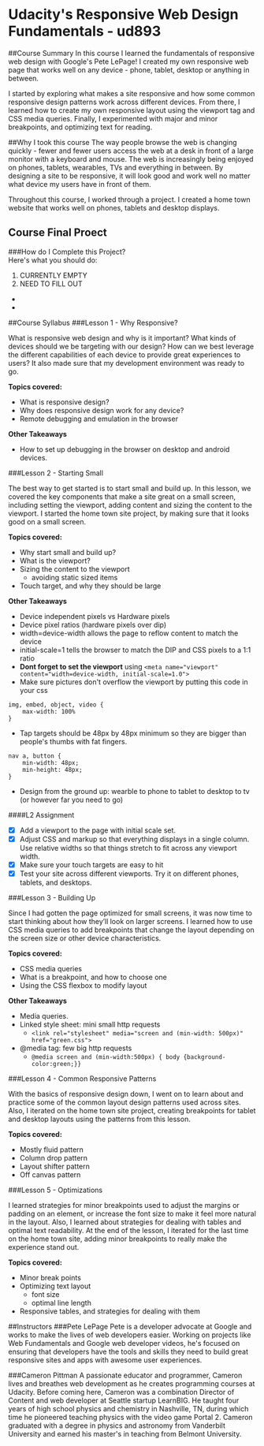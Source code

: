 # Udacity's Responsive Web Design Fundamentals - ud893

##Course Summary
In this course I learned the fundamentals of responsive web design with Google's Pete LePage! I created my own responsive web page that works well on any device - phone, tablet, desktop or anything in between.

I started by exploring what makes a site responsive and how some common responsive design patterns work across different devices. From there, I learned how to create my own responsive layout using the viewport tag and CSS media queries. Finally, I experimented with major and minor breakpoints, and optimizing text for reading.
  
##Why I took this course
The way people browse the web is changing quickly - fewer and fewer users access the web at a desk in front of a large monitor with a keyboard and mouse. The web is increasingly being enjoyed on phones, tablets, wearables, TVs and everything in between. By designing a site to be responsive, it will look good and work well no matter what device my users have in front of them.

Throughout this course, I worked through a project. I created a home town website that works well on phones, tablets and desktop displays.

## Course Final Proect 
###How do I Complete this Project?  
  Here's what you should do:  
1. CURRENTLY EMPTY
2. NEED TO FILL OUT 
* 
*  

##Course Syllabus
###Lesson 1 - Why Responsive?

What is responsive web design and why is it important? What kinds of devices should we be targeting with our design? How can we best leverage the different capabilities of each device to provide great experiences to users? It also made sure that my development environment was ready to go.

**Topics covered:**
* What is responsive design?
* Why does responsive design work for any device?
* Remote debugging and emulation in the browser

**Other Takeaways**
* How to set up debugging in the browser on desktop and android devices.

###Lesson 2 - Starting Small

The best way to get started is to start small and build up. In this lesson, we covered the key components that make a site great on a small screen, including setting the viewport, adding content and sizing the content to the viewport. I started the home town site project, by making sure that it looks good on a small screen.

**Topics covered:**
* Why start small and build up?
* What is the viewport?
* Sizing the content to the viewport
  * avoiding static sized items
* Touch target, and why they should be large

**Other Takeaways**
* Device independent pixels vs Hardware pixels
* Device pixel ratios (hardware pixels over dip)
* width=device-width allows the page to reflow  content to match the device
* initial-scale=1 tells the browser to match the DIP and CSS pixels to a 1:1 ratio
* **Dont forget to set the viewport** using
`<meta name="viewport" content="width=device-width, initial-scale=1.0">`
* Make sure pictures don't overflow the viewport by putting this code in your css

```
img, embed, object, video {
	max-width: 100%
}
```
* Tap targets should be 48px by 48px minimum so they are bigger than people's thumbs with fat fingers.
```
nav a, button {
	min-width: 48px;
	min-height: 48px;
}
```
* Design from the ground up: wearble to phone to tablet to desktop to tv (or however far you need to go)

####L2 Assignment
- [X] Add a <meta> viewport to the page with initial scale set.
- [X] Adjust CSS and markup so that everything displays in a single column. Use relative widths so that things stretch to fit across any viewport width.
- [X] Make sure your touch targets are easy to hit
- [X] Test your site across different viewports. Try it on different phones, tablets, and desktops.

###Lesson 3 - Building Up

Since I had gotten the page optimized for small screens, it was now time to start thinking about how they’ll look on larger screens. I learned how to use CSS media queries to add breakpoints that change the layout depending on the screen size or other device characteristics.

**Topics covered:**
* CSS media queries
* What is a breakpoint, and how to choose one
* Using the CSS flexbox to modify layout

**Other Takeaways**
* Media queries.
 * Linked style sheet: mini small http requests
   * ```<link rel="stylesheet" media="screen and (min-width: 500px)" href="green.css">```
 * @media tag: few big http requests
   * ```@media screen and (min-width:500px) { body {background-color:green;}}```

###Lesson 4 - Common Responsive Patterns

With the basics of responsive design down, I went on to learn about and practice some of the common layout design patterns used across sites. Also, I iterated on the home town site project, creating breakpoints for tablet and desktop layouts using the patterns from this lesson.

**Topics covered:**
* Mostly fluid pattern
* Column drop pattern
* Layout shifter pattern
* Off canvas pattern

###Lesson 5 - Optimizations

I learned strategies for minor breakpoints used to adjust the margins or padding on an element, or increase the font size to make it feel more natural in the layout. Also, I learned about strategies for dealing with tables and optimal text readability. At the end of the lesson, I iterated for the last time on the home town site, adding minor breakpoints to really make the experience stand out.

**Topics covered:**
* Minor break points
* Optimizing text layout
  * font size
  * optimal line length
* Responsive tables, and strategies for dealing with them

##Instructors
###Pete LePage
Pete is a developer advocate at Google and works to make the lives of web developers easier. Working on projects like Web Fundamentals and Google web developer videos, he's focused on ensuring that developers have the tools and skills they need to build great responsive sites and apps with awesome user experiences.

###Cameron Pittman
A passionate educator and programmer, Cameron lives and breathes web development as he creates programming courses at Udacity. Before coming here, Cameron was a combination Director of Content and web developer at Seattle startup LearnBIG. He taught four years of high school physics and chemistry in Nashville, TN, during which time he pioneered teaching physics with the video game Portal 2. Cameron graduated with a degree in physics and astronomy from Vanderbilt University and earned his master's in teaching from Belmont University.

